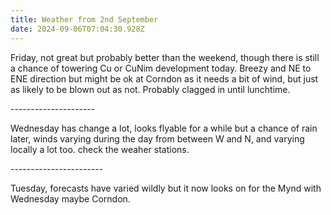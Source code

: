 ```yaml
---
title: Weather from 2nd September
date: 2024-09-06T07:04:30.928Z
---
```

Friday, not great but probably better than the weekend, though there is still a chance of towering Cu or CuNim development today.  Breezy and NE to ENE direction but might be ok at Corndon as it needs a bit of wind, but just as likely to be blown out as not.  Probably clagged in until lunchtime.

\---------------------

Wednesday has change a lot,  looks flyable for a while but a chance of rain later,  winds varying during the day from between W and N, and varying locally a lot too.  check the weaher stations.

\-----------------------

Tuesday, forecasts have varied wildly but it now looks on for the Mynd with Wednesday maybe Corndon.
